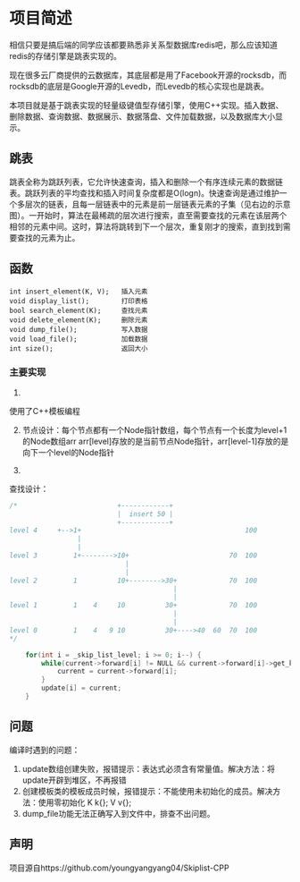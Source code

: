 # 项目简述

相信只要是搞后端的同学应该都要熟悉非关系型数据库redis吧，那么应该知道redis的存储引擎是跳表实现的。

现在很多云厂商提供的云数据库，其底层都是用了Facebook开源的rocksdb，而rocksdb的底层是Google开源的Levedb，而Levedb的核心实现也是跳表。

本项目就是基于跳表实现的轻量级键值型存储引擎，使用C++实现。插入数据、删除数据、查询数据、数据展示、数据落盘、文件加载数据，以及数据库大小显示。

## 跳表

跳表全称为跳跃列表，它允许快速查询，插入和删除一个有序连续元素的数据链表。跳跃列表的平均查找和插入时间复杂度都是O(logn)。快速查询是通过维护一个多层次的链表，且每一层链表中的元素是前一层链表元素的子集（见右边的示意图）。一开始时，算法在最稀疏的层次进行搜索，直至需要查找的元素在该层两个相邻的元素中间。这时，算法将跳转到下一个层次，重复刚才的搜索，直到找到需要查找的元素为止。

## 函数

	int insert_element(K, V);	插入元素
	void display_list();		打印表格
	bool search_element(K);		查找元素
	void delete_element(K);		删除元素
	void dump_file();			写入数据
	void load_file();			加载数据
	int size();					返回大小



### 主要实现

1. 
使用了C++模板编程

2. 节点设计：每个节点都有一个Node指针数组，每个节点有一个长度为level+1的Node数组arr
arr[level]存放的是当前节点Node指针，arr[level-1]存放的是向下一个level的Node指针

3.
查找设计： 

~~~c++
/*                         +------------+
                           |  insert 50 |
                           +------------+
level 4     +-->1+                                         100
                 |
                 |                        
level 3         1+-------->10+				           70  100
                             |                 
                             |                 
level 2         1          10+-------->30+             70  100
                                    	 |     
                                         |     
level 1         1    4     10          30+             70  100
                                         |     
                                         |     					
level 0         1    4   9 10          30+---->40  60  70  100                                          
*/

	for(int i = _skip_list_level; i >= 0; i--) {
		while(current->forward[i] != NULL && current->forward[i]->get_key() < key) {
			current = current->forward[i];
		}
		update[i] = current; 
	}
~~~

## 问题

编译时遇到的问题：

1. update数组创建失败，报错提示：表达式必须含有常量值。解决方法：将update开辟到堆区，不再报错
2. 创建模板类的模板成员时候，报错提示：不能使用未初始化的成员。解决方法：使用零初始化 K k{}; V v{};
3. dump_file功能无法正确写入到文件中，排查不出问题。



## 声明

项目源自https://github.com/youngyangyang04/Skiplist-CPP
